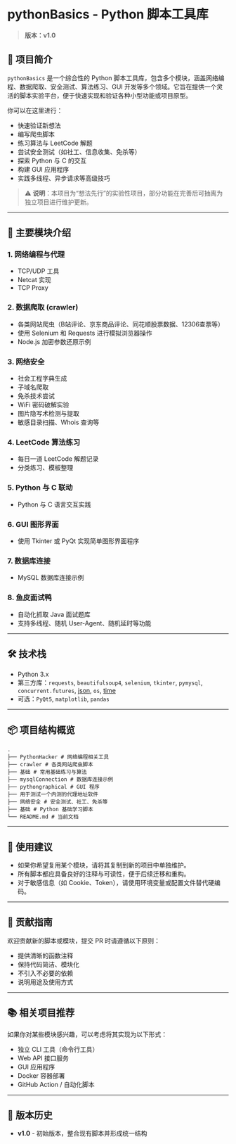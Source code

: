 # pythonBasics - Python 脚本工具库

> **版本：v1.0**

## 📌 项目简介

`pythonBasics` 是一个综合性的 Python 脚本工具库，包含多个模块，涵盖网络编程、数据爬取、安全测试、算法练习、GUI 开发等多个领域。它旨在提供一个灵活的脚本实验平台，便于快速实现和验证各种小型功能或项目原型。

你可以在这里进行：
- 快速验证新想法
- 编写爬虫脚本
- 练习算法与 LeetCode 解题
- 尝试安全测试（如社工、信息收集、免杀等）
- 探索 Python 与 C 的交互
- 构建 GUI 应用程序
- 实践多线程、异步请求等高级技巧

> ⚠️ **说明**：本项目为“想法先行”的实验性项目，部分功能在完善后可抽离为独立项目进行维护更新。

---

## 🧰 主要模块介绍

### 1. **网络编程与代理**
- TCP/UDP 工具
- Netcat 实现
- TCP Proxy

### 2. **数据爬取 (crawler)**
- 各类网站爬虫（B站评论、京东商品评论、同花顺股票数据、12306查票等）
- 使用 Selenium 和 Requests 进行模拟浏览器操作
- Node.js 加密参数还原示例

### 3. **网络安全**
- 社会工程字典生成
- 子域名爬取
- 免杀技术尝试
- WiFi 密码破解实验
- 图片隐写术检测与提取
- 敏感目录扫描、Whois 查询等

### 4. **LeetCode 算法练习**
- 每日一道 LeetCode 解题记录
- 分类练习、模板整理

### 5. **Python 与 C 联动**
- Python 与 C 语言交互实践

### 6. **GUI 图形界面**
- 使用 Tkinter 或 PyQt 实现简单图形界面程序

### 7. **数据库连接**
- MySQL 数据库连接示例

### 8. **鱼皮面试鸭**
- 自动化抓取 Java 面试题库
- 支持多线程、随机 User-Agent、随机延时等功能

---

## 🛠️ 技术栈

- Python 3.x
- 第三方库：`requests`, `beautifulsoup4`, `selenium`, `tkinter`, `pymysql`, `concurrent.futures`, [json](file://E:\python\Python_project\pythonBasics\crawler\七猫免费小说热榜%20女频.json), `os`, [time](file://E:\python\Python_project\pythonBasics\基础\20240724_创建一个python代码的类Test.py#L0-L0)
- 可选：`PyQt5`, `matplotlib`, `pandas`

---

## 📦 项目结构概览
~~~
. 
├── PythonHacker # 网络编程相关工具 
├── crawler # 各类网站爬虫脚本 
├── 基础 # 常用基础练习与算法 
├── mysqlConnection # 数据库连接示例 
├── pythongraphical # GUI 程序 
├── 用于测试一个内测的代理地址软件 
├── 网络安全 # 安全测试、社工、免杀等 
├── 基础 # Python 基础学习脚本 
└── README.md # 当前文档
~~~
---

## 📝 使用建议

- 如果你希望复用某个模块，请将其复制到新的项目中单独维护。
- 所有脚本都应具备良好的注释与可读性，便于后续迁移和重构。
- 对于敏感信息（如 Cookie、Token），请使用环境变量或配置文件替代硬编码。

---

## 🤝 贡献指南

欢迎贡献新的脚本或模块，提交 PR 时请遵循以下原则：
- 提供清晰的函数注释
- 保持代码简洁、模块化
- 不引入不必要的依赖
- 说明用途及使用方式

---

## 📚 相关项目推荐

如果你对某些模块感兴趣，可以考虑将其实现为以下形式：
- 独立 CLI 工具（命令行工具）
- Web API 接口服务
- GUI 应用程序
- Docker 容器部署
- GitHub Action / 自动化脚本

---

## 📎 版本历史

- **v1.0** - 初始版本，整合现有脚本并形成统一结构
